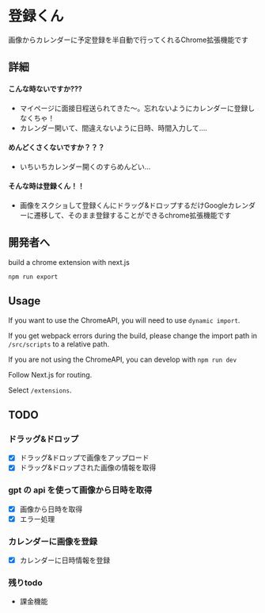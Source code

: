 # 登録くん
画像からカレンダーに予定登録を半自動で行ってくれるChrome拡張機能です

## 詳細
#### こんな時ないですか???
- マイページに面接日程送られてきた〜。忘れないようにカレンダーに登録しなくちゃ！
- カレンダー開いて、間違えないように日時、時間入力して....

#### めんどくさくないですか？？？
- いちいちカレンダー開くのすらめんどい...

#### そんな時は登録くん！！
- 画像をスクショして登録くんにドラッグ&ドロップするだけGoogleカレンダーに遷移して、そのまま登録することができるchrome拡張機能です

## 開発者へ

build a chrome extension with next.js

```bash:bash
npm run export
```

## Usage

If you want to use the ChromeAPI, you will need to use `dynamic import`.

If you get webpack errors during the build, please change the import path in `/src/scripts` to a relative path.

If you are not using the ChromeAPI, you can develop with `npm run dev`

Follow Next.js for routing.

Select `/extensions`.

## TODO

### ドラッグ&ドロップ

- [x] ドラッグ&ドロップで画像をアップロード
- [x] ドラッグ&ドロップされた画像の情報を取得

### gpt の api を使って画像から日時を取得

- [x] 画像から日時を取得
- [x] エラー処理

### カレンダーに画像を登録

- [x] カレンダーに日時情報を登録

### 残りtodo
- 課金機能
